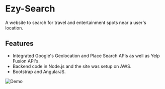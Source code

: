 # Ezy-Search

A website to search for travel and entertainment spots near a user's location. 

## Features
- Integrated Google's Geolocation and Place Search APIs 
as well as Yelp Fusion API's. 
- Backend code in Node.js and the site was setup on AWS.
- Bootstrap and AngularJS.

![Demo](https://user-images.githubusercontent.com/17532089/45863997-57dbca00-bd2d-11e8-80e8-5fee83ae76a8.gif)
